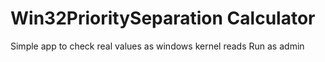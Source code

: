 # Win32PrioritySeparation Calculator
Simple app to check real values as windows kernel reads
Run as admin
